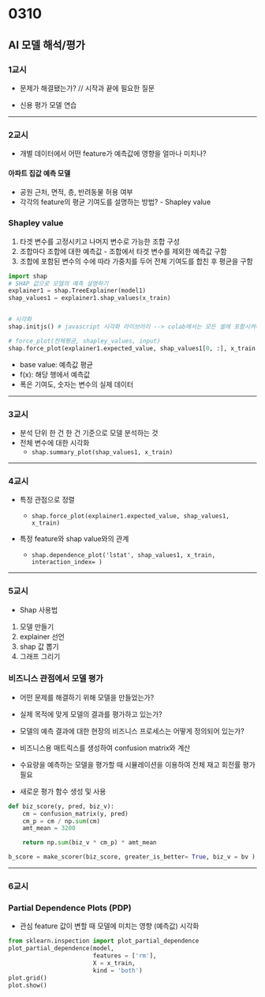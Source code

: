 # 0310
## AI 모델 해석/평가
### 1교시
- 문제가 해결됐는가? // 시작과 끝에 필요한 질문

- 신용 평가 모델 연습
---
### 2교시
- 개별 데이터에서 어떤 feature가 예측값에 영향을 얼마나 미치나?
#### 아파트 집값 예측 모델
- 공원 근처, 면적, 층, 반려동물 허용 여부
- 각각의 feature의 평균 기여도를 설명하는 방법? - Shapley value

### Shapley value
1. 타겟 변수를 고정시키고 나머지 변수로 가능한 조합 구성
2. 조합마다 조합에 대한 예측값 - 조합에서 타겟 변수를 제외한 예측값 구함
3. 조합에 포함된 변수의 수에 따라 가중치를 두어 전체 기여도를 합친 후 평균을 구함
```python
import shap
# SHAP 값으로 모델의 예측 설명하기
explainer1 = shap.TreeExplainer(model1)
shap_values1 = explainer1.shap_values(x_train)


# 시각화
shap.initjs() # javascript 시각화 라이브러리 --> colab에서는 모든 셀에 포함시켜야 함.

# force_plot(전체평균, shapley_values, input)
shap.force_plot(explainer1.expected_value, shap_values1[0, :], x_train.iloc[0,:])
```
- base value: 예측값 평균
- f(x): 해당 행에서 예측값
- 폭은 기여도, 숫자는 변수의 실제 데이터
---
### 3교시
- 분석 단위 한 건 한 건 기준으로 모델 분석하는 것
- 전체 변수에 대한 시각화
    - ``shap.summary_plot(shap_values1, x_train)``
---
### 4교시
- 특정 관점으로 정렬
    - ``shap.force_plot(explainer1.expected_value, shap_values1, x_train)``

- 특정 feature와 shap value와의 관계
    - ``shap.dependence_plot('lstat', shap_values1, x_train, interaction_index= )``
---
### 5교시
- Shap 사용법
1. 모델 만들기
2. explainer 선언
3. shap 값 뽑기
4. 그래프 그리기

### 비즈니스 관점에서 모델 평가
- 어떤 문제를 해결하기 위해 모델을 만들었는가?
- 실제 목적에 맞게 모델의 결과를 평가하고 있는가?
- 모델의 예측 결과에 대한 현장의 비즈니스 프로세스는 어떻게 정의되어 있는가?

- 비즈니스용 매트릭스를 생성하여 confusion matrix와 계산
- 수요량을 예측하는 모델을 평가할 때 시뮬레이션을 이용하여 전체 재고 회전률 평가 필요

- 새로운 평가 함수 생성 및 사용
```python
def biz_score(y, pred, biz_v):
    cm = confusion_matrix(y, pred)
    cm_p = cm / np.sum(cm)
    amt_mean = 3200

    return np.sum(biz_v * cm_p) * amt_mean

b_score = make_scorer(biz_score, greater_is_better= True, biz_v = bv )
```

---
### 6교시
### Partial Dependence Plots (PDP)
- 관심 feature 값이 변할 때 모델에 미치는 영향 (예측값) 시각화
```python
from sklearn.inspection import plot_partial_dependence
plot_partial_dependence(model,
                        features = ['rm'],
                        X = x_train,
                        kind = 'both')
plot.grid()
plot.show()
```

